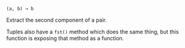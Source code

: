 `(a, b) → b`

Extract the second component of a pair.

Tuples also have a `fst()` method which does the same thing,
but this function is exposing that method as a function.
